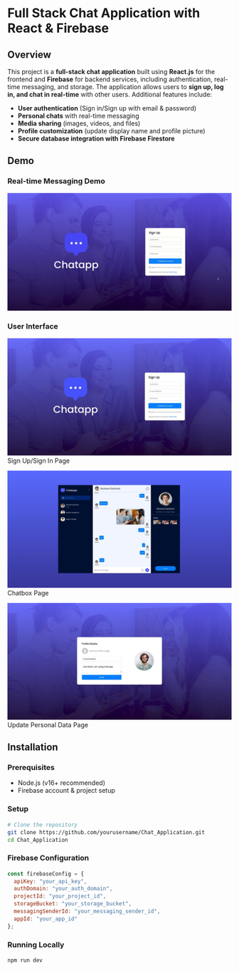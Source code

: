 # Full Stack Chat Application with React & Firebase

## Overview

This project is a **full-stack chat application** built using **React.js** for the frontend and **Firebase** for backend services, including authentication, real-time messaging, and storage. The application allows users to **sign up, log in, and chat in real-time** with other users. Additional features include:

- **User authentication** (Sign in/Sign up with email & password)
- **Personal chats** with real-time messaging
- **Media sharing** (images, videos, and files)
- **Profile customization** (update display name and profile picture)
- **Secure database integration with Firebase Firestore**

## Demo

### Real-time Messaging Demo
![Chat Demo](demo/demo_chat.gif)

### User Interface
![Sign Up UI](demo/sign_up.jpeg)
Sign Up/Sign In Page

![Sign Up UI](demo/chat.jpeg)
Chatbox Page

![Sign Up UI](demo/update.jpeg)
Update Personal Data Page


## Installation

### Prerequisites
- Node.js (v16+ recommended)
- Firebase account & project setup

### Setup
```bash
# Clone the repository
git clone https://github.com/yourusername/Chat_Application.git
cd Chat_Application
```

### Firebase Configuration
```js
const firebaseConfig = {
  apiKey: "your_api_key",
  authDomain: "your_auth_domain",
  projectId: "your_project_id",
  storageBucket: "your_storage_bucket",
  messagingSenderId: "your_messaging_sender_id",
  appId: "your_app_id"
};
```

### Running Locally
```bash
npm run dev
```
